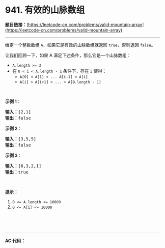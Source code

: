 # 941. 有效的山脉数组

**题目链接：**[https://leetcode-cn.com/problems/valid-mountain-array](https://leetcode-cn.com/problems/valid-mountain-array)

---

<div class="content__1Y2H">
 <div class="notranslate">
  <p>给定一个整数数组&nbsp;<code>A</code>，如果它是有效的山脉数组就返回&nbsp;<code>true</code>，否则返回 <code>false</code>。</p> 
  <p>让我们回顾一下，如果 A 满足下述条件，那么它是一个山脉数组：</p> 
  <ul> 
   <li><code>A.length &gt;= 3</code></li> 
   <li>在&nbsp;<code>0 &lt; i&nbsp;&lt; A.length - 1</code>&nbsp;条件下，存在&nbsp;<code>i</code>&nbsp;使得： 
    <ul> 
     <li><code>A[0] &lt; A[1] &lt; ... A[i-1] &lt; A[i] </code></li> 
     <li><code>A[i] &gt; A[i+1] &gt; ... &gt; A[B.length - 1]</code></li> 
    </ul> </li> 
  </ul> 
  <p>&nbsp;</p> 
  <p><strong>示例 1：</strong></p> 
  <pre class="language-text"><strong>输入：</strong>[2,1]
<strong>输出：</strong>false
</pre> 
  <p><strong>示例 2：</strong></p> 
  <pre class="language-text"><strong>输入：</strong>[3,5,5]
<strong>输出：</strong>false
</pre> 
  <p><strong>示例 3：</strong></p> 
  <pre class="language-text"><strong>输入：</strong>[0,3,2,1]
<strong>输出：</strong>true</pre> 
  <p>&nbsp;</p> 
  <p><strong>提示：</strong></p> 
  <ol> 
   <li><code>0 &lt;= A.length &lt;= 10000</code></li> 
   <li><code>0 &lt;= A[i] &lt;= 10000&nbsp;</code></li> 
  </ol> 
  <p>&nbsp;</p> 
  <p>&nbsp;</p> 
 </div>
</div>

---

**AC 代码：**

```java

```